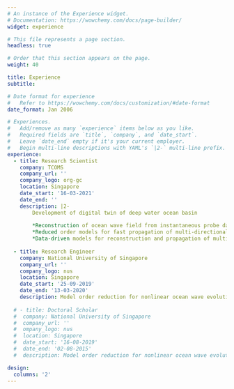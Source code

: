 ```yaml
---
# An instance of the Experience widget.
# Documentation: https://wowchemy.com/docs/page-builder/
widget: experience

# This file represents a page section.
headless: true

# Order that this section appears on the page.
weight: 40

title: Experience
subtitle:

# Date format for experience
#   Refer to https://wowchemy.com/docs/customization/#date-format
date_format: Jan 2006

# Experiences.
#   Add/remove as many `experience` items below as you like.
#   Required fields are `title`, `company`, and `date_start`.
#   Leave `date_end` empty if it's your current employer.
#   Begin multi-line descriptions with YAML's `|2-` multi-line prefix.
experience:
  - title: Research Scientist
    company: TCOMS
    company_url: ''
    company_logo: org-gc
    location: Singapore
    date_start: '16-03-2021'
    date_end: ''
    description: |2-
        Development of digital twin of deep water ocean basin
        
        *Reconstruction of ocean wave field from instantaneous probe data using the concepts of compressed sensing
        *Reduced order models for fast propagation of multi-directional ocean wave fields
        *Data-driven models for reconstruction and propagation of multi- directional ocean wave fields
        
  - title: Research Engineer
    company: National University of Singapore
    company_url: ''
    company_logo: nus
    location: Singapore
    date_start: '25-09-2019'
    date_end: '13-03-2020'
    description: Model order reduction for nonlinear ocean wave evolution 
    
  # - title: Doctoral Scholar
  #  company: National University of Singapore
  #  company_url: ''
  #  ompany_logo: nus
  #  location: Singapore
  #  date_start: '16-08-2019'
  #  date_end: '02-08-2015'
  #  description: Model order reduction for nonlinear ocean wave evolution 

design:
  columns: '2'
---
```

